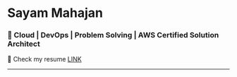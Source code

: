 # **Sayam Mahajan**  
### 🚀 Cloud | DevOps | Problem Solving | AWS Certified Solution Architect
💬 Check my resume [LINK](https://drive.google.com/file/d/1xURxXSicO-YV-sggPZ0vbxoXiTLsoDvM/view?usp=sharing)

---
